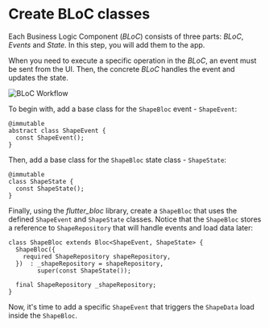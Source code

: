 # Create BLoC classes

Each Business Logic Component (_BLoC_) consists of three parts: _BLoC_, _Events_ and _State_. In this step, you will add them to the app.

When you need to execute a specific operation in the _BLoC_, an event must be sent from the UI. Then, the concrete _BLoC_ handles the event and updates the state.

![BLoC Workflow](https://dartpad-ws-segmented-state.web.app/images/bloc.png)

To begin with, add a base class for the `ShapeBloc` event - `ShapeEvent`:

```
@immutable
abstract class ShapeEvent {
  const ShapeEvent();
}
```

Then, add a base class for the `ShapeBloc` state class - `ShapeState`:

```
@immutable
class ShapeState {
  const ShapeState();
}
```

Finally, using the _flutter_bloc_ library, create a `ShapeBloc` that uses the defined `ShapeEvent` and `ShapeState` classes. Notice that the `ShapeBloc` stores a reference to `ShapeRepository` that will handle events and load data later:

```
class ShapeBloc extends Bloc<ShapeEvent, ShapeState> {
  ShapeBloc({
    required ShapeRepository shapeRepository,
  })  : _shapeRepository = shapeRepository,
        super(const ShapeState());

  final ShapeRepository _shapeRepository;
}
```

Now, it's time to add a specific `ShapeEvent` that triggers the `ShapeData` load inside the `ShapeBloc`.
